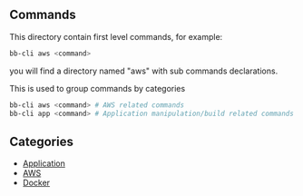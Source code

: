 ## Commands

This directory contain first level commands, for example:
```bash
bb-cli aws <command>
```
you will find a directory named "aws" with sub commands declarations.

This is used to group commands by categories
```bash
bb-cli aws <command> # AWS related commands
bb-cli app <command> # Application manipulation/build related commands
```

## Categories

* [Application](app/README.md)
* [AWS](aws/README.md)
* [Docker](docker/README.md)

